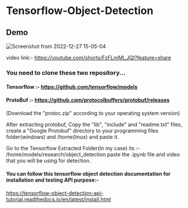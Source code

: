 # Tensorflow-Object-Detection

## Demo
![Screenshot from 2022-12-27 15-05-04](https://user-images.githubusercontent.com/89011801/209655425-737363d8-262c-4979-863d-851ac61a5aa9.png)

video link:- https://youtube.com/shorts/FzFLmMl_JQI?feature=share



### You need to clone these two repository...

#### Tensorflow :- https://github.com/tensorflow/models

#### ProtoBuf :- https://github.com/protocolbuffers/protobuf/releases
(Download the "protoc.zip" according to your operating system version)

After extracting protobuf, Copy the "lib", "include" and "readme.txt" files, create a "Google Protobuf" directory to your programming files folder(windows) and /home(linux) and paste it.

Go to the Tensorflow Extracted Folder(In my case) its :- /home/models/research/object_detection
paste the .ipynb file and video that you will be using for detection.

#### You can follow this tensorflow object detection documentation for installation and testing API purpose:-
https://tensorflow-object-detection-api-tutorial.readthedocs.io/en/latest/install.html



